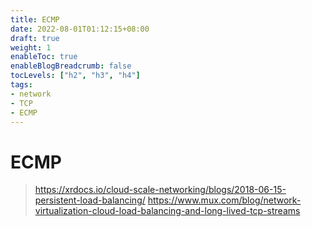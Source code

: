 ```yaml
---
title: ECMP
date: 2022-08-01T01:12:15+08:00
draft: true
weight: 1
enableToc: true
enableBlogBreadcrumb: false
tocLevels: ["h2", "h3", "h4"]
tags:
- network
- TCP
- ECMP
---
```


# ECMP


> https://xrdocs.io/cloud-scale-networking/blogs/2018-06-15-persistent-load-balancing/
> https://www.mux.com/blog/network-virtualization-cloud-load-balancing-and-long-lived-tcp-streams



